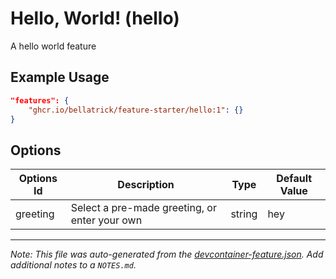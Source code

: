 
# Hello, World! (hello)

A hello world feature

## Example Usage

```json
"features": {
    "ghcr.io/bellatrick/feature-starter/hello:1": {}
}
```

## Options

| Options Id | Description | Type | Default Value |
|-----|-----|-----|-----|
| greeting | Select a pre-made greeting, or enter your own | string | hey |



---

_Note: This file was auto-generated from the [devcontainer-feature.json](https://github.com/bellatrick/feature-starter/blob/main/src/hello/devcontainer-feature.json).  Add additional notes to a `NOTES.md`._
